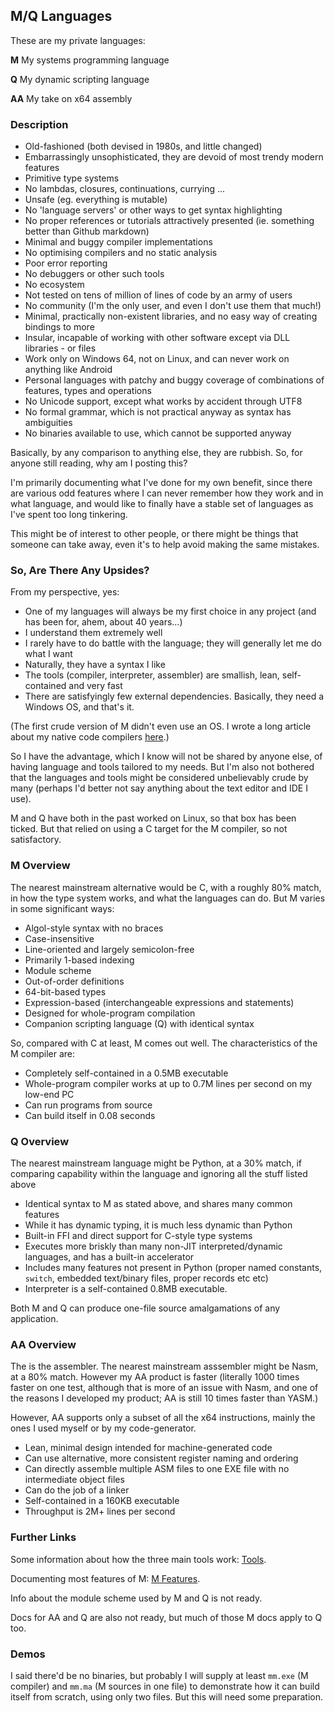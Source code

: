 ## M/Q Languages

These are my private languages:

**M** My systems programming language

**Q** My dynamic scripting language

**AA** My take on x64 assembly

### Description

* Old-fashioned (both devised in 1980s, and little changed)
* Embarrassingly unsophisticated, they are devoid of most trendy modern features
* Primitive type systems
* No lambdas, closures, continuations, currying ...
* Unsafe (eg. everything is mutable)
* No 'language servers' or other ways to get syntax highlighting
* No proper references or tutorials attractively presented (ie. something better than Github markdown)
* Minimal and buggy compiler implementations
* No optimising compilers and no static analysis
* Poor error reporting
* No debuggers or other such tools
* No ecosystem
* Not tested on tens of million of lines of code by an army of users
* No community (I'm the only user, and even I don't use them that much!)
* Minimal, practically non-existent libraries, and no easy way of creating bindings to more
* Insular, incapable of working with other software except via DLL libraries - or files
* Work only on Windows 64, not on Linux, and can never work on anything like Android
* Personal languages with patchy and buggy coverage of combinations of features, types and operations
* No Unicode support, except what works by accident through UTF8
* No formal grammar, which is not practical anyway as syntax has ambiguities
* No binaries available to use, which cannot be supported anyway

Basically, by any comparison to anything else, they are rubbish. So, for anyone still reading, why am I posting this?

I'm primarily documenting what I've done for my own benefit, since there are various odd features where I can never remember how they work and in what language, and would like to finally have a stable set of languages as I've spent too long tinkering.

This might be of interest to other people, or there might be things that someone can take away, even it's to help avoid making the same mistakes.

### So, Are There Any Upsides?

From my perspective, yes:

* One of my languages will always be my first choice in any project (and has been for, ahem, about 40 years...)
* I understand them extremely well
* I rarely have to do battle with the language; they will generally let me do what I want
* Naturally, they have a syntax I like
* The tools (compiler, interpreter, assembler) are smallish, lean, self-contained and very fast
* There are satisfyingly few external dependencies. Basically, they need a Windows OS, and that's it.

(The first crude version of M didn't even use an OS. I wrote a long article about my native code compilers [here](../mycompilers.md).)

So I have the advantage, which I know will not be shared by anyone else, of having language and tools  tailored to my needs. But I'm also not bothered that the languages and tools might be considered unbelievably crude by many (perhaps I'd better not say anything about the text editor and IDE I use).

M and Q have both in the past worked on Linux, so that box has been ticked. But that relied on using a C target for the M compiler, so not satisfactory.

### M Overview

The nearest mainstream alternative would be C, with a roughly 80% match, in how the type system works, and what the languages can do. But M varies in some significant ways:

* Algol-style syntax with no braces
* Case-insensitive
* Line-oriented and largely semicolon-free
* Primarily 1-based indexing
* Module scheme
* Out-of-order definitions
* 64-bit-based types
* Expression-based (interchangeable expressions and statements)
* Designed for whole-program compilation
* Companion scripting language (Q) with identical syntax

So, compared with C at least, M comes out well. The characteristics of the M compiler are:

* Completely self-contained in a 0.5MB executable
* Whole-program compiler works at up to 0.7M lines per second on my low-end PC
* Can run programs from source
* Can build itself in 0.08 seconds

### Q Overview

The nearest mainstream language might be Python, at a 30% match, if comparing capability within the language and ignoring all the stuff listed above

* Identical syntax to M as stated above, and shares many common features
* While it has dynamic typing, it is much less dynamic than Python
* Built-in FFI and direct support for C-style type systems
* Executes more briskly than many non-JIT interpreted/dynamic languages, and has a built-in accelerator
* Includes many features not present in Python (proper named constants, `switch`, embedded text/binary files, proper records etc etc)
* Interpreter is a self-contained 0.8MB executable.

Both M and Q can produce one-file source amalgamations of any application.

### AA Overview

The is the assembler. The nearest mainstream asssembler might be Nasm, at a 80% match. However my AA product is faster (literally 1000 times faster on one test, although that is more of an issue with Nasm, and one of the reasons I developed my product; AA is still 10 times faster than YASM.)

However, AA supports only a subset of all the x64 instructions, mainly the ones I used myself or by my code-generator.

* Lean, minimal design intended for machine-generated code
* Can use alternative, more consistent register naming and ordering
* Can directly assemble multiple ASM files to one EXE file with no intermediate object files
* Can do the job of a linker
* Self-contained in a 160KB executable
* Throughput is 2M+ lines per second

### Further Links

Some information about how the three main tools work: [Tools](Tools.md).

Documenting most features of M: [M Features](Mfeatures.md).

Info about the module scheme used by M and Q is not ready.

Docs for AA and Q are also not ready, but much of those M docs apply to Q too.

### Demos

I said there'd be no binaries, but probably I will supply at least `mm.exe` (M compiler) and `mm.ma` (M sources in one file) to demonstrate how it can build itself from scratch, using only two files. But this will need some preparation.
